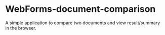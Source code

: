# WebForms-document-comparison
A simple application to compare two documents and view result/summary in the browser. 

